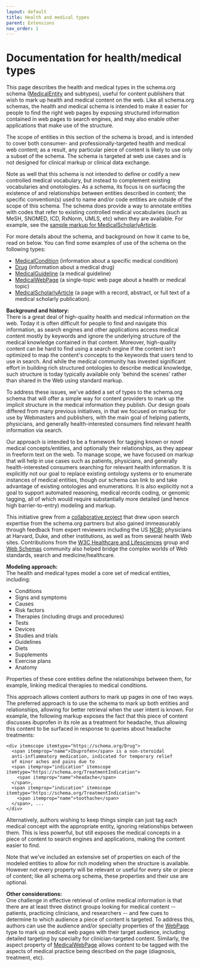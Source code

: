 ```yaml
---
layout: default
title: Health and medical types
parent: Extensions
nav_order: 1
---
```


# Documentation for health/medical types

This page describes the health and medical types in the schema.org schema ([MedicalEntity](https://schema.org/MedicalEntity) and subtypes), useful for content publishers that wish to mark up health and medical content on the web. Like all schema.org schemas, the health and medical schema is intended to make it easier for people to find the right web pages by exposing structured information contained in web pages to search engines, and may also enable other applications that make use of the structure.  

The scope of entities in this section of the schema is broad, and is intended to cover both consumer- and professionally-targeted health and medical web content; as a result, any particular piece of content is likely to use only a subset of the schema. The schema is targeted at web use cases and is not designed for clinical markup or clinical data exchange.  

Note as well that this schema is not intended to define or codify a new controlled medical vocabulary, but instead to complement existing vocabularies and onotologies. As a schema, its focus is on surfacing the existence of and relationships between entities described in content; the specific convention(s) used to name and/or code entities are outside of the scope of this schema. The schema does provide a way to annotate entities with codes that refer to existing controlled medical vocabularies (such as MeSH, SNOMED, ICD, RxNorm, UMLS, etc) when they are available. For example, see the [sample markup for MedicalScholarlyArticle](https://schema.org/MedicalScholarlyArticle).  

For more details about the schema, and background on how it came to be, read on below. You can find some examples of use of the schema on the following types:

*   [MedicalCondition](https://schema.org/MedicalCondition) (information about a specific medical condition)
*   [Drug](https://schema.org/Drug) (information about a medical drug)
*   [MedicalGuideline](https://schema.org/MedicalGuideline) (a medical guideline)
*   [MedicalWebPage](https://schema.org/MedicalWebPage) (a single-topic web page about a health or medical topic)
*   [MedicalScholarlyArticle](https://schema.org/MedicalScholarlyArticle) (a page with a record, abstract, or full text of a medical scholarly publication).

**Background and history:**  
There is a great deal of high-quality health and medical information on the web. Today it is often difficult for people to find and navigate this information, as search engines and other applications access medical content mostly by keywords and ignore the underlying structure of the medical knowledge contained in that content. Moreover, high-quality content can be hard to find using a search engine if the content isn't optimized to map the content's concepts to the keywords that users tend to use in search. And while the medical community has invested significant effort in building rich structured ontologies to describe medical knowledge, such structure is today typically available only 'behind the scenes' rather than shared in the Web using standard markup.  

To address these issues, we've added a set of types to the schema.org schema that will offer a simple way for content providers to mark up the implicit structure in the medical information they publish. Our design goals differed from many previous initiatives, in that we focused on markup for use by Webmasters and publishers, with the main goal of helping patients, physicians, and generally health-interested consumers find relevant health information via search.  

Our approach is intended to be a framework for tagging known or novel medical concepts/entities, and optionally their relationships, as they appear in freeform text on the web. To manage scope, we have focused on markup that will help in use cases such as patients, physicians, and generally health-interested consumers searching for relevant health information. It is explicitly not our goal to replace existing ontology systems or to enumerate instances of medical entities, though our schema can link to and take advantage of existing ontologies and enumerations. It is also explicitly not a goal to support automated reasoning, medical records coding, or genomic tagging, all of which would require substantially more detailed (and hence high barrier-to-entry) modeling and markup.  

This initiative grew from a [collaborative project](http://lists.w3.org/Archives/Public/public-vocabs/2012May/0057.html) that drew upon search expertise from the schema.org partners but also gained immeasurably through feedback from expert reviewers including the US [NCBI](http://www.ncbi.nlm.nih.gov/); physicians at Harvard, Duke, and other institutions, as well as from several health Web sites. Contributions from the [W3C Healthcare and Lifesciences](http://www.w3.org/blog/hcls/) group and [Web Schemas](http://www.w3.org/wiki/WebSchemas) community also helped bridge the complex worlds of Web standards, search and medicine/healthcare.  

**Modeling approach:**  
The health and medical types model a core set of medical entities, including:

*   Conditions
*   Signs and symptoms
*   Causes
*   Risk factors
*   Therapies (including drugs and procedures)
*   Tests
*   Devices
*   Studies and trials
*   Guidelines
*   Diets
*   Supplements
*   Exercise plans
*   Anatomy

Properties of these core entities define the relationships between them, for example, linking medical therapies to medical conditions.  

This approach allows content authors to mark up pages in one of two ways. The preferred approach is to use the schema to mark up both entities and relationships, allowing for better retrieval when the user intent is known. For example, the following markup exposes the fact that this piece of content discusses ibuprofen in its role as a treatment for headache, thus allowing this content to be surfaced in response to queries about headache treatments:
```
<div itemscope itemtype="https://schema.org/Drug">
  <span itemprop="name">Ibuprofen</span> is a non-steroidal
  anti-inflammatory medication, indicated for temporary relief
  of minor aches and pains due to
  <span itemprop="indication" itemscope itemtype="https://schema.org/TreatmentIndication">
    <span itemprop="name">headache</span>
  </span>,
  <span itemprop="indication" itemscope itemtype="https://schema.org/TreatmentIndication">
    <span itemprop="name">toothache</span>
  </span>, ...
</div>
```

Alternatively, authors wishing to keep things simple can just tag each medical concept with the appropriate entity, ignoring relationships between them. This is less powerful, but still exposes the medical concepts in a piece of content to search engines and applications, making the content easier to find.  

Note that we've included an extensive set of properties on each of the modeled entities to allow for rich modeling when the structure is available. However not every property will be relevant or useful for every site or piece of content; like all schema.org schema, these properties and their use are optional.  

**Other considerations:**  
One challenge in effective retrieval of online medical information is that there are at least three distinct groups looking for medical content -- patients, practicing clinicians, and researchers -- and few cues to determine to which audience a piece of content is targeted. To address this, authors can use the audience and/or specialty properties of the [WebPage](https://schema.org/WebPage) type to mark up medical web pages with their target audience, including detailed targeting by specialty for clinician-targeted content. Similarly, the aspect property of [MedicalWebPage](https://schema.org/MedicalWebPage) allows content to be tagged with the aspects of medical practice being described on the page (diagnosis, treatment, etc).
